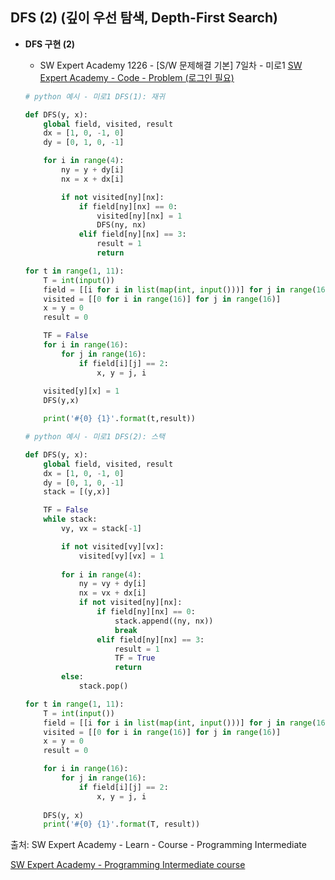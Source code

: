 ## DFS (2) (깊이 우선 탐색, Depth-First Search)

- <strong>DFS 구현 (2)</strong>

  - SW Expert Academy 1226 - [S/W 문제해결 기본] 7일차 - 미로1
    [SW Expert Academy - Code - Problem (로그인 필요)](https://swexpertacademy.com/main/code/problem/problemDetail.do?contestProbId=AV14vXUqAGMCFAYD&categoryId=AV14vXUqAGMCFAYD&categoryType=CODE)

  ```python
  # python 예시 - 미로1 DFS(1): 재귀
  
  def DFS(y, x):
      global field, visited, result
      dx = [1, 0, -1, 0]
      dy = [0, 1, 0, -1]
  
      for i in range(4):
          ny = y + dy[i]
          nx = x + dx[i]
  
          if not visited[ny][nx]:
              if field[ny][nx] == 0:
                  visited[ny][nx] = 1
                  DFS(ny, nx)
              elif field[ny][nx] == 3:
                  result = 1
                  return
  
  for t in range(1, 11):
      T = int(input())
      field = [[i for i in list(map(int, input()))] for j in range(16)]
      visited = [[0 for i in range(16)] for j in range(16)]
      x = y = 0
      result = 0
  
      TF = False
      for i in range(16):
          for j in range(16):
              if field[i][j] == 2:
                  x, y = j, i
      
      visited[y][x] = 1
      DFS(y,x)
  
      print('#{0} {1}'.format(t,result))
  ```

  

  ```python
  # python 예시 - 미로1 DFS(2): 스택
  
  def DFS(y, x):
      global field, visited, result
      dx = [1, 0, -1, 0]
      dy = [0, 1, 0, -1]
      stack = [(y,x)]
  
      TF = False
      while stack:
          vy, vx = stack[-1]
  
          if not visited[vy][vx]:
              visited[vy][vx] = 1
          
          for i in range(4):
              ny = vy + dy[i]
              nx = vx + dx[i]
              if not visited[ny][nx]:
                  if field[ny][nx] == 0:
                      stack.append((ny, nx))
                      break
                  elif field[ny][nx] == 3:
                      result = 1
                      TF = True
                      return
          else:
              stack.pop()
  
  for t in range(1, 11):
      T = int(input())
      field = [[i for i in list(map(int, input()))] for j in range(16)]
      visited = [[0 for i in range(16)] for j in range(16)]
      x = y = 0
      result = 0
  
      for i in range(16):
          for j in range(16):
              if field[i][j] == 2:
                  x, y = j, i
      
      DFS(y, x)
      print('#{0} {1}'.format(T, result))
  ```

  

  

출처: SW Expert Academy - Learn - Course - Programming Intermediate

[SW Expert Academy - Programming Intermediate course](https://swexpertacademy.com/main/learn/course/subjectList.do?courseId=AVuPDN86AAXw5UW6)

